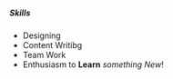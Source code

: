 ##### Skills #####
- Designing
- Content Writibg
- Team Work
- Enthusiasm to **Learn** _something New_!
